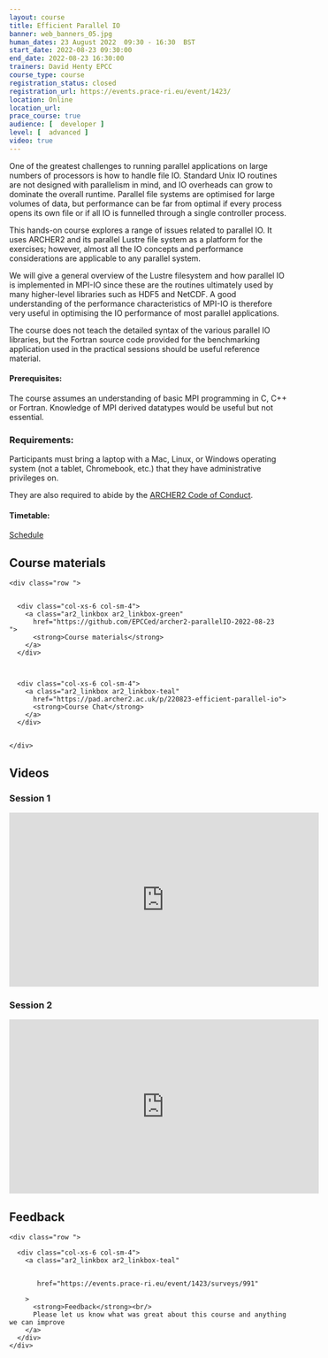 ```yaml
---
layout: course
title: Efficient Parallel IO
banner: web_banners_05.jpg 
human_dates: 23 August 2022  09:30 - 16:30  BST
start_date: 2022-08-23 09:30:00
end_date: 2022-08-23 16:30:00
trainers: David Henty EPCC
course_type: course
registration_status: closed
registration_url: https://events.prace-ri.eu/event/1423/
location: Online
location_url:
prace_course: true
audience: [  developer ]
level: [  advanced ]
video: true
---
```




One of the greatest challenges to running parallel applications on large numbers of processors is how to handle file IO. Standard Unix IO routines are not designed with parallelism in mind, and IO overheads can grow to dominate the overall runtime. Parallel file systems are optimised for large volumes of data, but performance can be far from optimal if every process opens its own file or if all IO is funnelled through a single controller process.

This hands-on course explores a range of issues related to parallel IO. It uses ARCHER2 and its parallel Lustre file system as a platform for the exercises; however, almost all the IO concepts and performance considerations are applicable to any parallel system.

We will give a general overview of the Lustre filesystem and how parallel IO is implemented in MPI-IO since these are the routines ultimately used by many higher-level libraries such as HDF5 and NetCDF. A good understanding of the performance characteristics of MPI-IO is therefore very useful in optimising the IO performance of most parallel applications.

The course does not teach the detailed syntax of the various parallel IO libraries, but the Fortran source code provided for the benchmarking application used in the practical sessions should be useful reference material.

 
#### Prerequisites:

The course assumes an understanding of basic MPI programming in C, C++ or Fortran. Knowledge of MPI derived datatypes would be useful but not essential.

### Requirements:

Participants must bring a laptop with a Mac, Linux, or Windows operating system (not a tablet, Chromebook, etc.) that they have administrative privileges on.

They are also required to abide by the [ARCHER2  Code of Conduct](../../../about/policies/code-of-conduct.html). 


#### Timetable:

[Schedule](https://github.com/EPCCed/archer2-parallelIO-2022-08-23#timetable-all-times-are-in-bst-gmt1)

<section id="service">



<h2><a name="materials">Course materials</a></h2>



    <div class="row ">	

 		
      <div class="col-xs-6 col-sm-4">
        <a class="ar2_linkbox ar2_linkbox-green" 
          href="https://github.com/EPCCed/archer2-parallelIO-2022-08-23   ">
          <strong>Course materials</strong>         
        </a>
      </div>


 
      <div class="col-xs-6 col-sm-4">
        <a class="ar2_linkbox ar2_linkbox-teal" 
          href="https://pad.archer2.ac.uk/p/220823-efficient-parallel-io">
          <strong>Course Chat</strong>       
        </a>
      </div>
		

 	</div>
		
		
					


 		
<h2><a name="videos">Videos</a></h2>

<h3>Session 1</h3>

<div>
	<iframe title="Video" width="560" height="315" src="https://www.youtube.com/embed/BesJednvy64" frameborder="0" allow="accelerometer; autoplay; encrypted-media; gyroscope; picture-in-picture" allowfullscreen></iframe>
</div>


<h3>Session 2</h3>

<div>
	<iframe title="Video" width="560" height="315" src="https://www.youtube.com/embed/xA1OCqTeuu0" frameborder="0" allow="accelerometer; autoplay; encrypted-media; gyroscope; picture-in-picture" allowfullscreen></iframe>
</div>






 
<h2><a name="feedback">Feedback</a></h2>


    <div class="row ">	

      <div class="col-xs-6 col-sm-4">
        <a class="ar2_linkbox ar2_linkbox-teal" 


		   href="https://events.prace-ri.eu/event/1423/surveys/991"

		>
          <strong>Feedback</strong><br/>
          Please let us know what was great about this course and anything we can improve
        </a>
      </div>
    </div>
		
		

 
</section>


